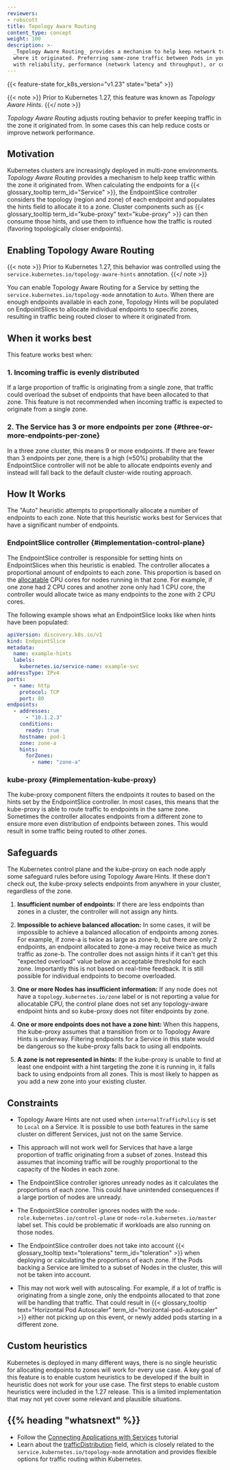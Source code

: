 ```yaml
---
reviewers:
- robscott
title: Topology Aware Routing
content_type: concept
weight: 100
description: >-
  _Topology Aware Routing_ provides a mechanism to help keep network traffic within the zone
  where it originated. Preferring same-zone traffic between Pods in your cluster can help
  with reliability, performance (network latency and throughput), or cost.
---
```



<!-- overview -->

{{< feature-state for_k8s_version="v1.23" state="beta" >}}

{{< note >}}
Prior to Kubernetes 1.27, this feature was known as _Topology Aware Hints_.
{{</ note >}}

_Topology Aware Routing_ adjusts routing behavior to prefer keeping traffic in
the zone it originated from. In some cases this can help reduce costs or improve
network performance.

<!-- body -->

## Motivation

Kubernetes clusters are increasingly deployed in multi-zone environments.
_Topology Aware Routing_ provides a mechanism to help keep traffic within the
zone it originated from. When calculating the endpoints for a {{<
glossary_tooltip term_id="Service" >}}, the EndpointSlice controller considers
the topology (region and zone) of each endpoint and populates the hints field to
allocate it to a zone. Cluster components such as {{< glossary_tooltip
term_id="kube-proxy" text="kube-proxy" >}} can then consume those hints, and use
them to influence how the traffic is routed (favoring topologically closer
endpoints).

## Enabling Topology Aware Routing

{{< note >}}
Prior to Kubernetes 1.27, this behavior was controlled using the
`service.kubernetes.io/topology-aware-hints` annotation.
{{</ note >}}

You can enable Topology Aware Routing for a Service by setting the
`service.kubernetes.io/topology-mode` annotation to `Auto`. When there are
enough endpoints available in each zone, Topology Hints will be populated on
EndpointSlices to allocate individual endpoints to specific zones, resulting in
traffic being routed closer to where it originated from.

## When it works best

This feature works best when:

### 1. Incoming traffic is evenly distributed

If a large proportion of traffic is originating from a single zone, that traffic
could overload the subset of endpoints that have been allocated to that zone.
This feature is not recommended when incoming traffic is expected to originate
from a single zone.

### 2. The Service has 3 or more endpoints per zone {#three-or-more-endpoints-per-zone}
In a three zone cluster, this means 9 or more endpoints. If there are fewer than
3 endpoints per zone, there is a high (≈50%) probability that the EndpointSlice
controller will not be able to allocate endpoints evenly and instead will fall
back to the default cluster-wide routing approach.

## How It Works

The "Auto" heuristic attempts to proportionally allocate a number of endpoints
to each zone. Note that this heuristic works best for Services that have a
significant number of endpoints.

### EndpointSlice controller {#implementation-control-plane}

The EndpointSlice controller is responsible for setting hints on EndpointSlices
when this heuristic is enabled. The controller allocates a proportional amount of
endpoints to each zone. This proportion is based on the
[allocatable](/docs/tasks/administer-cluster/reserve-compute-resources/#node-allocatable)
CPU cores for nodes running in that zone. For example, if one zone had 2 CPU
cores and another zone only had 1 CPU core, the controller would allocate twice
as many endpoints to the zone with 2 CPU cores.

The following example shows what an EndpointSlice looks like when hints have
been populated:

```yaml
apiVersion: discovery.k8s.io/v1
kind: EndpointSlice
metadata:
  name: example-hints
  labels:
    kubernetes.io/service-name: example-svc
addressType: IPv4
ports:
  - name: http
    protocol: TCP
    port: 80
endpoints:
  - addresses:
      - "10.1.2.3"
    conditions:
      ready: true
    hostname: pod-1
    zone: zone-a
    hints:
      forZones:
        - name: "zone-a"
```

### kube-proxy {#implementation-kube-proxy}

The kube-proxy component filters the endpoints it routes to based on the hints set by
the EndpointSlice controller. In most cases, this means that the kube-proxy is able
to route traffic to endpoints in the same zone. Sometimes the controller allocates endpoints
from a different zone to ensure more even distribution of endpoints between zones.
This would result in some traffic being routed to other zones.

## Safeguards

The Kubernetes control plane and the kube-proxy on each node apply some
safeguard rules before using Topology Aware Hints. If these don't check out,
the kube-proxy selects endpoints from anywhere in your cluster, regardless of the
zone.

1. **Insufficient number of endpoints:** If there are less endpoints than zones
   in a cluster, the controller will not assign any hints.

2. **Impossible to achieve balanced allocation:** In some cases, it will be
   impossible to achieve a balanced allocation of endpoints among zones. For
   example, if zone-a is twice as large as zone-b, but there are only 2
   endpoints, an endpoint allocated to zone-a may receive twice as much traffic
   as zone-b. The controller does not assign hints if it can't get this "expected
   overload" value below an acceptable threshold for each zone. Importantly this
   is not based on real-time feedback. It is still possible for individual
   endpoints to become overloaded.

3. **One or more Nodes has insufficient information:** If any node does not have
   a `topology.kubernetes.io/zone` label or is not reporting a value for
   allocatable CPU, the control plane does not set any topology-aware endpoint
   hints and so kube-proxy does not filter endpoints by zone.

4. **One or more endpoints does not have a zone hint:** When this happens,
   the kube-proxy assumes that a transition from or to Topology Aware Hints is
   underway. Filtering endpoints for a Service in this state would be dangerous
   so the kube-proxy falls back to using all endpoints.

5. **A zone is not represented in hints:** If the kube-proxy is unable to find
   at least one endpoint with a hint targeting the zone it is running in, it falls
   back to using endpoints from all zones. This is most likely to happen as you add
   a new zone into your existing cluster.

## Constraints

* Topology Aware Hints are not used when `internalTrafficPolicy` is set to `Local`
  on a Service. It is possible to use both features in the same cluster on different
  Services, just not on the same Service.

* This approach will not work well for Services that have a large proportion of
  traffic originating from a subset of zones. Instead this assumes that incoming
  traffic will be roughly proportional to the capacity of the Nodes in each
  zone.

* The EndpointSlice controller ignores unready nodes as it calculates the
  proportions of each zone. This could have unintended consequences if a large
  portion of nodes are unready.

* The EndpointSlice controller ignores nodes with the
  `node-role.kubernetes.io/control-plane` or `node-role.kubernetes.io/master`
  label set. This could be problematic if workloads are also running on those
  nodes.

* The EndpointSlice controller does not take into account {{< glossary_tooltip
  text="tolerations" term_id="toleration" >}} when deploying or calculating the
  proportions of each zone. If the Pods backing a Service are limited to a
  subset of Nodes in the cluster, this will not be taken into account.

* This may not work well with autoscaling. For example, if a lot of traffic is
  originating from a single zone, only the endpoints allocated to that zone will
  be handling that traffic. That could result in {{< glossary_tooltip
  text="Horizontal Pod Autoscaler" term_id="horizontal-pod-autoscaler" >}}
  either not picking up on this event, or newly added pods starting in a
  different zone.


## Custom heuristics

Kubernetes is deployed in many different ways, there is no single heuristic for
allocating endpoints to zones will work for every use case. A key goal of this
feature is to enable custom heuristics to be developed if the built in heuristic
does not work for your use case. The first steps to enable custom heuristics
were included in the 1.27 release. This is a limited implementation that may not
yet cover some relevant and plausible situations.


## {{% heading "whatsnext" %}}

* Follow the [Connecting Applications with Services](/docs/tutorials/services/connect-applications-service/) tutorial
* Learn about the
  [trafficDistribution](/docs/concepts/services-networking/service/#traffic-distribution)
  field, which is closely related to the `service.kubernetes.io/topology-mode`
  annotation and provides flexible options for traffic routing within
  Kubernetes.

